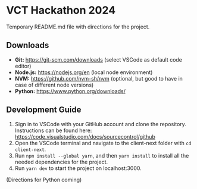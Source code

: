 # VCT Hackathon 2024

Temporary README.md file with directions for the project.

## Downloads

- **Git:** https://git-scm.com/downloads (select VSCode as default code editor)
- **Node.js:** https://nodejs.org/en (local node environment)
- **NVM:** https://github.com/nvm-sh/nvm (optional, but good to have in case of different node versions)
- **Python:** https://www.python.org/downloads/

## Development Guide

1. Sign in to VSCode with your GitHub account and clone the repository. Instructions can be found here: https://code.visualstudio.com/docs/sourcecontrol/github
2. Open the VSCode terminal and navigate to the client-next folder with `cd client-next`.
3. Run `npm install --global yarn`, and then `yarn install` to install all the needed dependencies for the project.
4. Run `yarn dev` to start the project on localhost:3000.

(Directions for Python coming)
